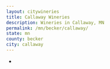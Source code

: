 ```yaml
---
layout: citywineries
title: Callaway Wineries
description: Wineries in Callaway, MN
permalink: /mn/becker/callaway/
state: mn
county: becker
city: callaway
---
```

-
